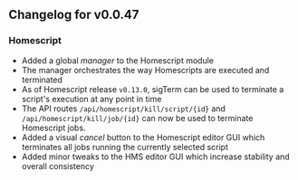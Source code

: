 ## Changelog for v0.0.47

### Homescript
- Added a global *manager* to the Homescript module
- The manager orchestrates the way Homescripts are executed and terminated
- As of Homescript release `v0.13.0`, sigTerm can be used to terminate a script's execution at any point in time
- The API routes `/api/homescript/kill/script/{id}` and `/api/homescript/kill/job/{id}` can now be used to terminate Homescript jobs.
- Added a visual *cancel* button to the Homescript editor GUI which terminates all jobs running the currently selected script
- Added minor tweaks to the HMS editor GUI which increase stability and overall consistency
